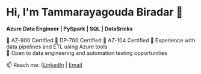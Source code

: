 # Hi, I'm Tammarayagouda Biradar 👋  
**Azure Data Engineer | PySpark | SQL | DataBricks**

🔹 AZ-900 Certified 
🔹 DP-700 Certified
🔹 AZ-104 Certified
🔹 Experience with data pipelines and ETL using Azure tools  
🔹 Open to data engineering and automation testing opportunities  

📫 Reach me: [[LinkedIn](https://linkedin.com/in/yourname](https://www.linkedin.com/in/tammarayagouda-biradar-286056103)) | [Email](mailto:tammarayb@gmail.com)

